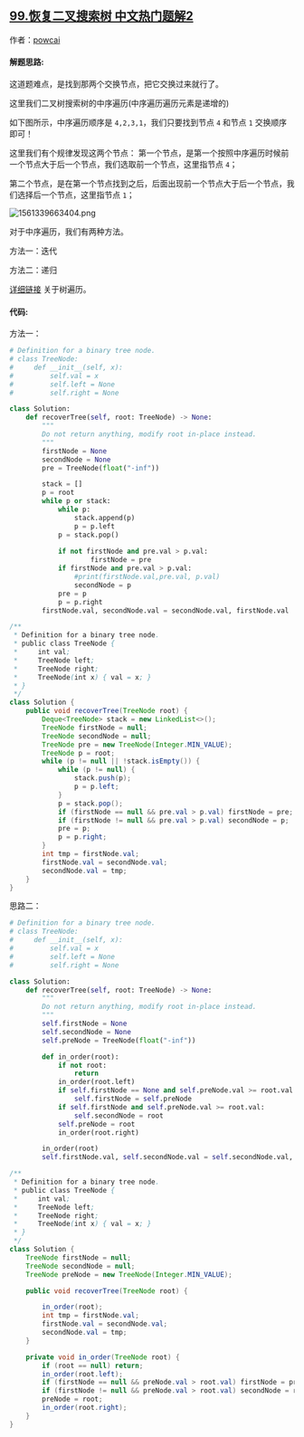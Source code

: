 ## [99.恢复二叉搜索树 中文热门题解2](https://leetcode.cn/problems/recover-binary-search-tree/solutions/100000/zhong-xu-bian-li-by-powcai)

作者：[powcai](https://leetcode.cn/u/powcai)

#### 解题思路:

这道题难点，是找到那两个交换节点，把它交换过来就行了。

这里我们二叉树搜索树的中序遍历(中序遍历遍历元素是递增的)

如下图所示，中序遍历顺序是 `4,2,3,1`，我们只要找到节点 `4` 和节点 `1` 交换顺序即可！

这里我们有个规律发现这两个节点：
第一个节点，是第一个按照中序遍历时候前一个节点大于后一个节点，我们选取前一个节点，这里指节点 `4`；

第二个节点，是在第一个节点找到之后，后面出现前一个节点大于后一个节点，我们选择后一个节点，这里指节点 `1`；


![1561339663404.png](https://pic.leetcode-cn.com/b4ee2fcef6391b0756e5d0e84540b448b9ac122a0efabc9ff505e4fdcdd3bc3c-1561339663404.png)

对于中序遍历，我们有两种方法。

方法一：迭代

方法二：递归

[详细链接](https://leetcode-cn.com/problems/binary-tree-inorder-traversal/solution/die-dai-he-di-gui-by-powcai/) 关于树遍历。

#### 代码:

方法一：

```Python [1]
# Definition for a binary tree node.
# class TreeNode:
#     def __init__(self, x):
#         self.val = x
#         self.left = None
#         self.right = None

class Solution:
    def recoverTree(self, root: TreeNode) -> None:
        """
        Do not return anything, modify root in-place instead.
        """
        firstNode = None
        secondNode = None
        pre = TreeNode(float("-inf"))

        stack = []
        p = root
        while p or stack:
            while p:
                stack.append(p)
                p = p.left
            p = stack.pop()
            
            if not firstNode and pre.val > p.val:
                    firstNode = pre
            if firstNode and pre.val > p.val:
                #print(firstNode.val,pre.val, p.val)
                secondNode = p
            pre = p
            p = p.right
        firstNode.val, secondNode.val = secondNode.val, firstNode.val
```



```Java [1]
/**
 * Definition for a binary tree node.
 * public class TreeNode {
 *     int val;
 *     TreeNode left;
 *     TreeNode right;
 *     TreeNode(int x) { val = x; }
 * }
 */
class Solution {
    public void recoverTree(TreeNode root) {
        Deque<TreeNode> stack = new LinkedList<>();
        TreeNode firstNode = null;
        TreeNode secondNode = null;
        TreeNode pre = new TreeNode(Integer.MIN_VALUE);
        TreeNode p = root;
        while (p != null || !stack.isEmpty()) {
            while (p != null) {
                stack.push(p);
                p = p.left;
            }
            p = stack.pop();
            if (firstNode == null && pre.val > p.val) firstNode = pre;
            if (firstNode != null && pre.val > p.val) secondNode = p;
            pre = p;
            p = p.right;
        }
        int tmp = firstNode.val;
        firstNode.val = secondNode.val;
        secondNode.val = tmp;
    }
}
```

思路二：

```Python [2]
# Definition for a binary tree node.
# class TreeNode:
#     def __init__(self, x):
#         self.val = x
#         self.left = None
#         self.right = None

class Solution:
    def recoverTree(self, root: TreeNode) -> None:
        """
        Do not return anything, modify root in-place instead.
        """
        self.firstNode = None
        self.secondNode = None
        self.preNode = TreeNode(float("-inf"))

        def in_order(root):
            if not root:
                return
            in_order(root.left)
            if self.firstNode == None and self.preNode.val >= root.val:
                self.firstNode = self.preNode
            if self.firstNode and self.preNode.val >= root.val:
                self.secondNode = root
            self.preNode = root
            in_order(root.right)

        in_order(root)
        self.firstNode.val, self.secondNode.val = self.secondNode.val, self.firstNode.val
```



```Java [2]
/**
 * Definition for a binary tree node.
 * public class TreeNode {
 *     int val;
 *     TreeNode left;
 *     TreeNode right;
 *     TreeNode(int x) { val = x; }
 * }
 */
class Solution {
    TreeNode firstNode = null;
    TreeNode secondNode = null;
    TreeNode preNode = new TreeNode(Integer.MIN_VALUE);

    public void recoverTree(TreeNode root) {

        in_order(root);
        int tmp = firstNode.val;
        firstNode.val = secondNode.val;
        secondNode.val = tmp;
    }

    private void in_order(TreeNode root) {
        if (root == null) return;
        in_order(root.left);
        if (firstNode == null && preNode.val > root.val) firstNode = preNode;
        if (firstNode != null && preNode.val > root.val) secondNode = root;
        preNode = root;
        in_order(root.right);
    }
}
```

